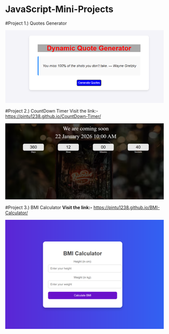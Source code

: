 # JavaScript-Mini-Projects

#Project 1.) Quotes Generator

![Preview Image](quotes_generator.png)


#Project 2.) CountDown Timer
Visit the link:- https://pintu1238.github.io/CountDown-Timer/

![Preview Image](Countdowntimer.png)


#Project 3.) BMI Calculator
**Visit the link:-** https://pintu1238.github.io/BMI-Calculator/

![Preview Image](BMI_Calculator.png)



